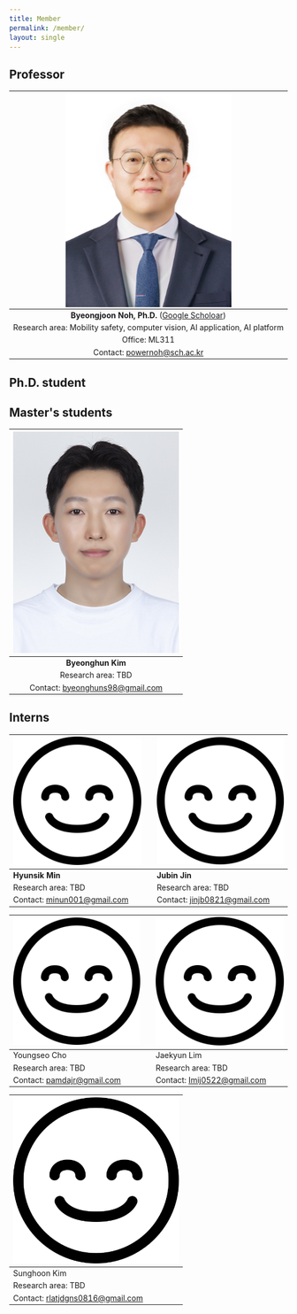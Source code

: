 ```yaml
---
title: Member
permalink: /member/
layout: single
---
```

## Professor    

|<img src="../assets/images/member/bj.jpg" alt="Byeongjoon Noh" align="middle" width="300"> | 
| :--------: |
|**Byeongjoon Noh, Ph.D.** ([Google Scholoar](https://scholar.google.co.kr/citations?user=0mPWzzIAAAAJ&hl=en)) |
| Research area: Mobility safety, computer vision, AI application, AI platform |
| Office: ML311   | 
| Contact: powernoh@sch.ac.kr | 
  
## Ph.D. student

## Master's students    

| <img src="../assets/images/member/bh.jpg" alt="Byeonghuun Kim" width="300"> |
| :--------: |
| **Byeonghun Kim** |
| Research area: TBD   | 
| Contact: byeonghuns98@gmail.com   |

## Interns  
  
| <img src="../assets/images/member/no_img.png" alt="no_img" width="300"> | | <img src="../assets/images/member/no_img.png" alt="no_img" width="300">|
| -------- | -------- | -------- |
|**Hyunsik Min**| |**Jubin Jin** |
| Research area: TBD  | | Research area: TBD    |
| Contact: minun001@gmail.com | | Contact: jinjb0821@gmail.com   |  

| <img src="../assets/images/member/no_img.png" alt="no_img" width="300"> | | <img src="../assets/images/member/no_img.png" alt="no_img" width="300">|
| -------- | -------- | -------- |
| Youngseo Cho | | Jaekyun Lim |
| Research area: TBD  | | Research area: TBD    | 
| Contact: pamdajr@gmail.com | | Contact: Imij0522@gmail.com | 
    
| <img src="../assets/images/member/no_img.png" alt="no_img" width="300"> |
| -------- |
| Sunghoon Kim |
| Research area: TBD   |
| Contact: rlatjdgns0816@gmail.com |
